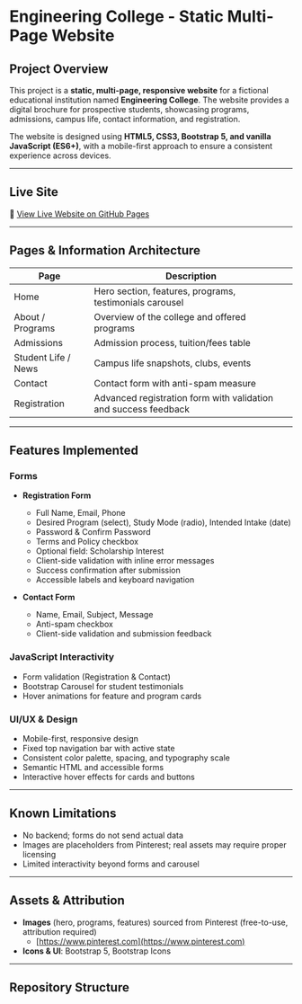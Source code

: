 # Engineering College - Static Multi-Page Website

## Project Overview
This project is a **static, multi-page, responsive website** for a fictional educational institution named **Engineering College**. The website provides a digital brochure for prospective students, showcasing programs, admissions, campus life, contact information, and registration.

The website is designed using **HTML5, CSS3, Bootstrap 5, and vanilla JavaScript (ES6+)**, with a mobile-first approach to ensure a consistent experience across devices.

---

## Live Site
🔗 [View Live Website on GitHub Pages](https://<your-username>.github.io/midterm-engineering-college/)

---

## Pages & Information Architecture

| Page                  | Description                                                                 |
|-----------------------|-----------------------------------------------------------------------------|
| Home                  | Hero section, features, programs, testimonials carousel                     |
| About / Programs      | Overview of the college and offered programs                                |
| Admissions            | Admission process, tuition/fees table                                       |
| Student Life / News   | Campus life snapshots, clubs, events                                        |
| Contact               | Contact form with anti-spam measure                                         |
| Registration          | Advanced registration form with validation and success feedback             |

---

## Features Implemented

### Forms
- **Registration Form**
  - Full Name, Email, Phone
  - Desired Program (select), Study Mode (radio), Intended Intake (date)
  - Password & Confirm Password
  - Terms and Policy checkbox
  - Optional field: Scholarship Interest
  - Client-side validation with inline error messages
  - Success confirmation after submission
  - Accessible labels and keyboard navigation

- **Contact Form**
  - Name, Email, Subject, Message
  - Anti-spam checkbox
  - Client-side validation and submission feedback

### JavaScript Interactivity
- Form validation (Registration & Contact)
- Bootstrap Carousel for student testimonials
- Hover animations for feature and program cards

### UI/UX & Design
- Mobile-first, responsive design
- Fixed top navigation bar with active state
- Consistent color palette, spacing, and typography scale
- Semantic HTML and accessible forms
- Interactive hover effects for cards and buttons

---

## Known Limitations
- No backend; forms do not send actual data
- Images are placeholders from Pinterest; real assets may require proper licensing
- Limited interactivity beyond forms and carousel

---

## Assets & Attribution
- **Images** (hero, programs, features) sourced from Pinterest (free-to-use, attribution required)
  - [https://www.pinterest.com](https://www.pinterest.com)
- **Icons & UI**: Bootstrap 5, Bootstrap Icons

---

## Repository Structure
